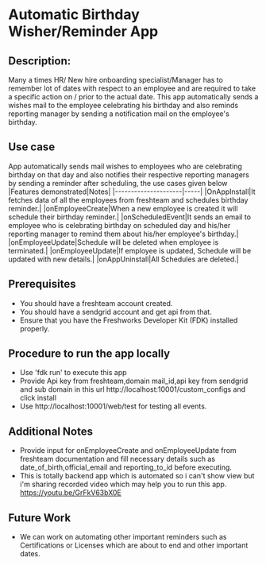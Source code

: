 # Automatic Birthday Wisher/Reminder App
## Description:
Many a times HR/ New hire onboarding specialist/Manager has to remember lot of dates with respect to an employee and are required to take a specific action on / prior to the actual date.
This app automatically sends a wishes mail to the employee celebrating his birthday and also reminds reporting manager by sending a notification mail on the employee's birthday.

## Use case
App automatically sends mail wishes to employees who are celebrating birthday on that day and also notifies their respective reporting managers by sending a reminder after scheduling, the use cases given below
|Features demonstrated|Notes|
|---------------------|-----|
|OnAppInstall|It fetches data of all the employees from freshteam and schedules birthday reminder.|
|onEmployeeCreate|When a new employee is created it will schedule their birthday reminder.|
|onScheduledEvent|It sends an email to employee who is celebrating birthday on scheduled day and his/her reporting manager to remind them about his/her employee's birthday.|
|onEmployeeUpdate|Schedule will be deleted when employee is terminated.|
|onEmployeeUpdate|If employee is updated, Schedule will be updated with new details.|
|onAppUninstall|All Schedules are deleted.|
## Prerequisites
- You should have a freshteam account created.
- You should have a sendgrid account and get api from that. 
- Ensure that you have the Freshworks Developer Kit (FDK) installed properly.

## Procedure to run the app locally
- Use 'fdk run' to execute this app 
- Provide Api key from freshteam,domain mail_id,api key from sendgrid and sub domain in this url http://localhost:10001/custom_configs and click install
- Use http://localhost:10001/web/test for testing all events.

## Additional Notes
- Provide input for onEmployeeCreate and onEmployeeUpdate from freshteam documentation and fill necessary details such as date_of_birth,official_email and reporting_to_id before executing.
- This is totally backend app which is automated so i can't show view but i'm sharing recorded video which may help you to run this app. https://youtu.be/GrFkV63bX0E
## Future Work
- We can work on automating other important reminders such as Certifications or Licenses which are about to end and other important dates.  

